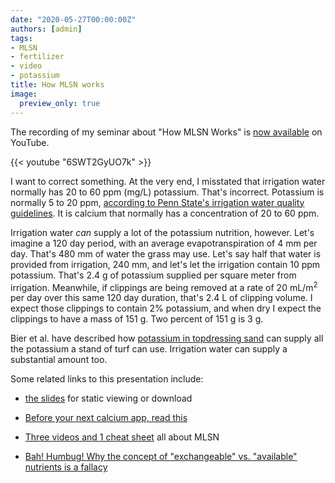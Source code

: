 ```yaml
---
date: "2020-05-27T00:00:00Z"
authors: [admin]
tags:
- MLSN
- fertilizer
- video
- potassium
title: How MLSN works
image:
  preview_only: true
---
```


The recording of my seminar about "How MLSN Works" is [now available](https://youtu.be/6SWT2GyUO7k) on YouTube.

{{< youtube "6SWT2GyUO7k" >}}

I want to correct something. At the very end, I misstated that irrigation water normally has 20 to 60 ppm (mg/L) potassium. That's incorrect. Potassium is normally 5 to 20 ppm, [according to Penn State's irrigation water quality guidelines](https://extension.psu.edu/irrigation-water-quality-guidelines-for-turfgrass-sites). It is calcium that normally has a concentration of 20 to 60 ppm.

Irrigation water *can* supply a lot of the potassium nutrition, however. Let's imagine a 120 day period, with an average evapotranspiration of 4 mm per day. That's 480 mm of water the grass may use. Let's say half that water is provided from irrigation, 240 mm, and let's let the irrigation contain 10 ppm potassium. That's 2.4 g of potassium supplied per square meter from irrigation. Meanwhile, if clippings are being removed at a rate of 20 mL/m<sup>2</sup> per day over this same 120 day duration, that's 2.4 L of clipping volume. I expect those clippings to contain 2% potassium, and when dry I expect the clippings to have a mass of 151 g. Two percent of 151 g is 
3 g. 

Bier et al. have described how [potassium in topdressing sand](https://doi.org/10.1007/s11104-018-3765-8) can supply all the potassium a stand of turf can use. Irrigation water can supply a substantial amount too.

Some related links to this presentation include:

* [the slides](https://speakerdeck.com/micahwoods/how-mlsn-works) for static viewing or download

* [Before your next calcium app, read this](https://www.asianturfgrass.com/2020-02-23-before-next-calcium-app-read-this/)

* [Three videos and 1 cheat sheet](https://www.asianturfgrass.com/2020-05-22-four-more-sources-mlsn-information/) all about MLSN

* [Bah! Humbug! Why the concept of "exchangeable" vs. "available" nutrients is a fallacy](https://www.blog.asianturfgrass.com/2014/11/bah-humbug.html)
